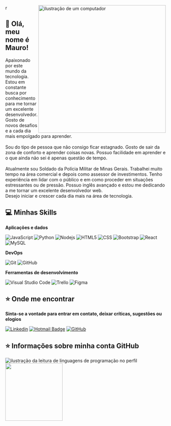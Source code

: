 r<img src="https://raw.githubusercontent.com/MicaelliMedeiros/micaellimedeiros/master/image/computer-illustration.png" alt="ilustração de um computador" min-width="400px" max-width="400px" width="400px" align="right" />

## 💜 Olá, meu nome é <strong>Mauro!</strong>
<p align="left">
  Apaixonado por este mundo da tecnologia. Estou em constante busca por conhecimento para me tornar um excelente desenvolvedor. Gosto de novos desafios e a cada dia mais empolgado para aprender. <br> <br> Sou do tipo de pessoa que não consigo ficar estagnado. Gosto de sair da zona de conforto e aprender coisas novas. Possuo facilidade em aprender e o que ainda não sei é apenas questão de tempo. <br> <br> Atualmente sou Soldado da Polícia Militar de Minas Gerais. Trabalhei muito tempo na área comercial e depois como assessor de investimentos. Tenho experiência em lidar com o público e em como proceder em situações estressantes ou de pressão. Possuo inglês avançado e estou me dedicando a me tornar um excelente desenvolvedor web. <br> Desejo iniciar e crescer cada dia mais na área de tecnologia. 
</p>

  ## 💻 Minhas Skills

  **Aplicações e dados**
  
  ![JavaScript](https://img.shields.io/badge/-JavaScript-333333?style=flat&logo=javascript)
  ![Python](https://img.shields.io/badge/-Python-333333?style=flat&logo=python)
  ![Nodejs](https://img.shields.io/badge/-Nodejs-333333?style=flat&logo=nodejs)
  ![HTML5](https://img.shields.io/badge/-HTML5-333333?style=flat&logo=HTML5)
  ![CSS](https://img.shields.io/badge/-CSS-333333?style=flat&logo=CSS3&logoColor=1572B6)
  ![Bootstrap](https://img.shields.io/badge/-Bootstrap-333333?style=flat&logo=bootstrap)
  ![React](https://img.shields.io/badge/-React-333333?style=flat&logo=react)
  ![MySQL](https://img.shields.io/badge/-MySQL-333333?style=flat&logo=mysql)

**DevOps**

![Git](https://img.shields.io/badge/-Git-333333?style=flat&logo=git)
![GitHub](https://img.shields.io/badge/-GitHub-333333?style=flat&logo=github)

**Ferramentas de desenvolvimento**

![Visual Studio Code](https://img.shields.io/badge/-Visual%20Studio%20Code-333333?style=flat&logo=visual-studio-code&logoColor=007ACC)
![Trello](https://img.shields.io/badge/-Trello-333333?style=flat&logo=trello&logoColor=007ACC)
![Figma](https://img.shields.io/badge/-Figma-333333?style=flat&logo=figma&logoColor=007ACC)

  ## ⭐ Onde me encontrar
 **Sinta-se a vontade para entrar em contato, deixar críticas, sugestões ou elogios**

[![Linkedin](https://img.shields.io/badge/-maurochavesjr-blue?style=flat-square&logo=Linkedin&logoColor=white&link=https://www.linkedin.com/in/maurochavesjr)](https://www.linkedin.com/in/maurochavesjr)
[![Hotmail Badge](https://img.shields.io/badge/-maurochavess@hotmail.com-006bed?style=flat-square&logo=Gmail&logoColor=white&link=mailto:maurochavess@hotmail.com)](mailto:maurochavess@hotmail.com)
[![GitHub](https://img.shields.io/github/followers/maurochavesjr?label=follow&style=social)](https://github.com/maurochavesjr)

  ## ⭐ Informações sobre minha conta GitHub

<a href="https://github.com/maurochavesjr" title="ilustração do mapeamento de linguagens">
  <img align="left" src="https://github-readme-stats.vercel.app/api/top-langs/?username=maurochavesjr&theme=dracula&hide_langs_below=1" alt="ilustração da leitura de linguagens de programação no perfil"/>
</a>

<a href="https://github.com/maurochavesjr" title="Perfil do Mauro">
  <img align="center" height="180em" src="https://github-readme-stats.vercel.app/api?username=maurochavesjr&theme=dracula&show_icons=true" />
</a> <br> <br>


<!---
maurochavesjr/maurochavesjr is a ✨ special ✨ repository because its `README.md` (this file) appears on your GitHub profile.
You can click the Preview link to take a look at your changes.
--->
